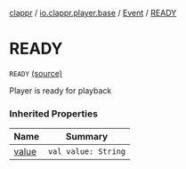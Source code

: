 [clappr](../../index.md) / [io.clappr.player.base](../index.md) / [Event](index.md) / [READY](.)

# READY

`READY` [(source)](https://github.com/clappr/clappr-android/tree/dev/clappr/src/main/kotlin/io/clappr/player/base/Events.kt#L7)

Player is ready for playback

### Inherited Properties

| Name | Summary |
|---|---|
| [value](value.md) | `val value: String` |
